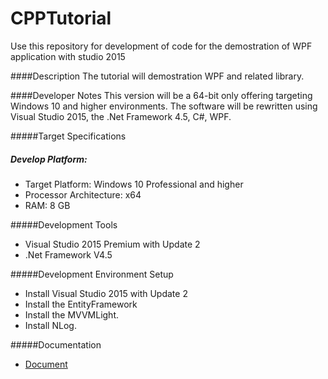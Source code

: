 CPPTutorial
====================

Use this repository for development of code for the demostration of WPF application with studio 2015

####Description
The tutorial will demostration WPF and related library.

####Developer Notes
This version will be a 64-bit only offering targeting Windows 10 and higher environments. The software will be rewritten using Visual Studio 2015, the .Net Framework 4.5, C#, WPF. 

#####Target Specifications

##### Develop Platform: 

* Target Platform: Windows 10 Professional and higher
* Processor Architecture: x64
* RAM: 8 GB

#####Development Tools
* Visual Studio 2015 Premium with Update 2
* .Net Framework V4.5

#####Development Environment Setup
- Install Visual Studio 2015 with Update 2
- Install the EntityFramework
- Install the MVVMLight.
- Install NLog.

#####Documentation
* [Document](docs/document.md)
